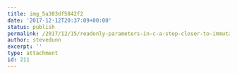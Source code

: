 ```yaml
---
title: img_5a303df5842f2
date: '2017-12-12T20:37:09+00:00'
status: publish
permalink: /2017/12/15/readonly-parameters-in-c-a-step-closer-to-immutability/img_5a303df5842f2
author: stevedunn
excerpt: ''
type: attachment
id: 211
---
```

<!DOCTYPE html PUBLIC "-//W3C//DTD HTML 4.0 Transitional//EN" "http://www.w3.org/TR/REC-html40/loose.dtd">
<?xml encoding="UTF-8">
